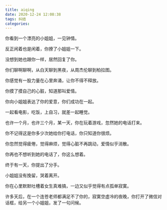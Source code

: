 ```yaml
---
title: aiqing
date: 2020-12-24 12:08:38
tags: 纠结
categories:
---
```


你看到一个漂亮的小姐姐，一见钟情。

反正闲着也是闲着，你撩了小姐姐一下。

没想到她也跟你一样，居然回复了你。

<!-- more -->

你们聊啊聊啊，从白天聊到黑夜，从周杰伦聊到柏拉图。

你感觉有一股力量在心里奔涌，让你不得不释放。

你摸了摸自己的心脏，知道那叫爱情。

你向小姐姐表达了你的爱意，你们成功在一起。

一起看电影，吃饭，上自习，就差一起睡觉。

也许一个月，也许三个月，某一天，你在玩着游戏，忽然她的电话打来。

你不记得这是你多少次她给你打电话，你只知道你很烦。

你忽然觉得疲倦，觉得麻烦，觉得心脏不再跳动，爱情似乎消散。

你再也不想听到她的电话了，你这么想着。

终于有一天，你提出了分手。

小姐姐没有挽留，哭着离开。

你在心里默默吐槽着女生真难搞，一边又似乎觉得有点孤单寂寞。

许多天后，在一个连苍老师都满足不了你的，寂寞空虚冷的夜晚，你打开了微信对话框，给另一个小姐姐，发了一句问候。